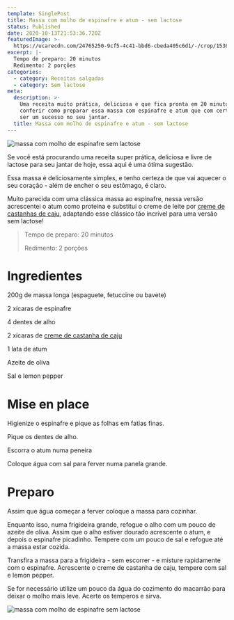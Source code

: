 ```yaml
---
template: SinglePost
title: Massa com molho de espinafre e atum - sem lactose
status: Published
date: 2020-10-13T21:53:36.720Z
featuredImage: >-
  https://ucarecdn.com/24765250-9cf5-4c41-bbd6-cbeda405c6d1/-/crop/1536x948/0,571/-/preview/
excerpt: |-
  Tempo de preparo: 20 minutos
  Redimento: 2 porções
categories:
  - category: Receitas salgadas
  - category: Sem lactose
meta:
  description: >-
    Uma receita muito prática, deliciosa e que fica pronta em 20 minutos. Vem
    conferir como preparar essa massa com espinafre e atum que com certeza vai
    ser um sucesso no seu jantar.
  title: Massa com molho de espinafre e atum - sem lactose
---
```

![massa com molho de espinafre sem lactose](https://ucarecdn.com/5da67b45-99f8-4f3b-91db-4ec1a4b88978/-/crop/1536x834/0,619/-/preview/)

Se você está procurando uma receita super prática, deliciosa e livre de lactose para seu jantar de hoje, essa aqui é uma ótima sugestão.

Essa massa é deliciosamente simples, e tenho certeza de que vai aquecer o seu coração - além de encher o seu estômago, é claro.

Muito parecida com uma clássica massa ao espinafre, nessa versão acrescentei o atum como proteína e substitui o creme de leite por [creme de castanhas de caju](https://paolafabeni.com/posts/creme-de-castanhas-de-caju/), adaptando esse clássico tão incrível para uma versão sem lactose!

> Tempo de preparo: 20 minutos
>
> Redimento: 2 porções

# Ingredientes

200g de massa longa (espaguete, fetuccine ou bavete)

2 xícaras de espinafre

4 dentes de alho

2 xícaras de [creme de castanha de caju](https://paolafabeni.com/posts/creme-de-castanhas-de-caju/)

1 lata de atum

Azeite de oliva

Sal e lemon pepper

# Mise en place

Higienize o espinafre e pique as folhas em fatias finas.

Pique os dentes de alho.

Escorra o atum numa peneira

Coloque água com sal para ferver numa panela grande.

# Preparo

Assim que água começar a ferver coloque a massa para cozinhar.

Enquanto isso, numa frigideira grande, refogue o alho com um pouco de azeite de oliva. Assim que o alho estiver dourado acrescente o atum, e depois o espinafre picadinho. Tempere com um pouco de sal e refogue até a massa estar cozida.

Transfira a massa para a frigideira - sem escorrer - e misture rapidamente com o espinafre. Acrescente o creme de castanha de caju, tempere com sal e lemon pepper.

Se for necessário utilize um pouco da água do cozimento do macarrão para deixar o molho mais leve. Acerte os temperos e sirva.

![massa com molho de espinafre sem lactose](https://ucarecdn.com/ce07c97a-f14c-456c-aeff-b3b2bf436667/)

